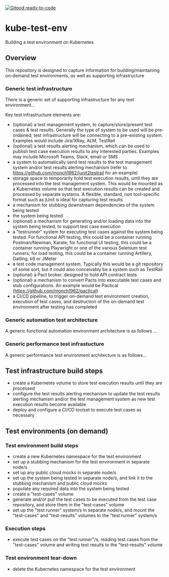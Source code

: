 [![Gitpod ready-to-code](https://img.shields.io/badge/Gitpod-ready--to--code-blue?logo=gitpod)](https://gitpod.io/#https://github.com/monch1962/kube-test-env)

# kube-test-env
Building a test environment on Kubernetes

## Overview
This repository is designed to capture information for building/maintaining on-demand test environments, as well as supporting infrastructure

### Generic test infrastructure
There is a generic set of supporting infrastructure for any test environment...

Key test infrastructure elements are:
- (optional) a test management system, to capture/store/present test cases & test results. Generally the type of system to be used will be pre-ordained; test infrastructure will be connecting to a pre-existing system. Examples would include Jira/XRay, ALM, TestRail
- (optional) a test results alerting mechanism, which can be used to publish test case execution results to any interested parties. Examples may include Microsoft Teams, Slack, email or SMS
- a system to automatically send test results to the test management system and/or test results alerting mechanism (refer to https://github.com/monch1962/junit2testrail for an example)
- storage space to temporarily hold test execution results, until they are processed into the test management system. This would be mounted as a Kubernetes volume so that test execution results can be created and processed by separate systems. A flexible, standard, non tool-specific format such as jUnit is ideal for capturing test results
- a mechanism for stubbing downstream dependencies of the system being tested
- the system being tested
- (optional) a mechanism for generating and/or loading data into the system being tested, to support test case execution
- a "testrunner" system for executing test cases against the system being tested. For functional API testing, this could be a container running Postman/Newman, Karate; for functional UI testing, this could be a container running Playwright or one of the various Selenium test runners; for load testing, this could be a container running Artillery, Gatling, k6 or JMeter
- a test code management system. Typically this would be a git repository of some sort, but it could also conceivably be a system such as TestRail
- (optional) a Pact broker, designed to hold API contract tests
- (optional) a mechanism to convert Pacts into executable test cases and stub configurations. An example would be Pactical (https://github.com/monch1962/pactical)
- a CI/CD pipeline, to trigger on-demand test environment creation, execution of test cases, and destruction of the on-demand test environment after testing has completed

### Generic automation test architecture
A generic functional automation environment architecture is as follows ...


### Generic performance test infrastucture
A generic performance test environment architecture is as follows...

## Test infrastructure build steps
- create a Kubernetes volume to store test execution results until they are processed
- configure the test results alerting mechanism to update the test results alerting mechanism and/or the test management system as new test execution results become available
- deploy and configure a CI/CD toolset to execute test cases as necessary

## Test environments (on demand) 
### Test environment build steps
- create a new Kubernetes namespace for the test environment
- set up a stubbing mechanism for the test environment in separate node/s
- set up any public cloud mocks in separate node/s
- set up the system being tested in separate node/s, and link it to the stubbing mechanism and public cloud mocks
- populate any required data into the system being tested
- create a "test-cases" volume
- generate and/or pull the test cases to be executed from the test case repository, and store them in the "test-cases" volume
- set up the "test runner" system/s in separate node/s, and mount the "test-cases" and "test-results" volumes to the "test runner" system/s

### Execution steps
- execute test cases on the "test runner"/s, reading test cases from the "test-cases" volume and writing test results to the "test-results" volume

### Test environment tear-down
- delete the Kubernetes namespace for the test environment